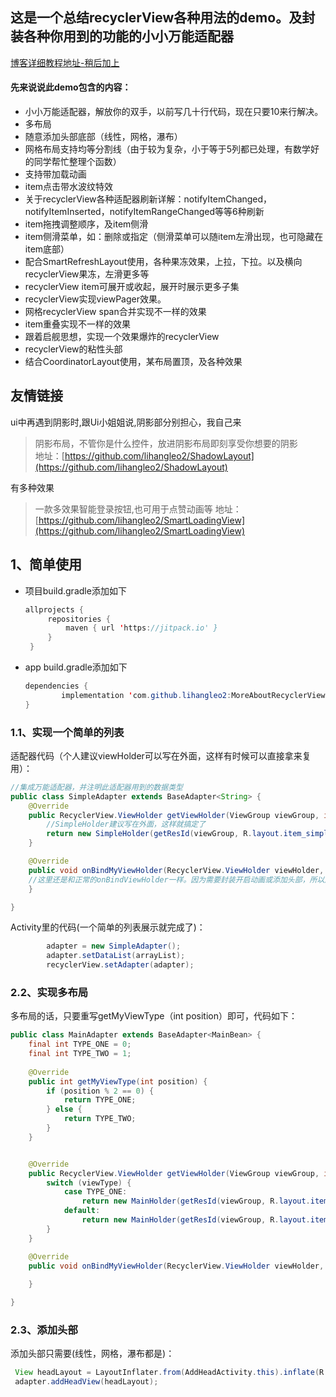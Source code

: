 ## 这是一个总结recyclerView各种用法的demo。及封装各种你用到的功能的小小万能适配器
[博客详细教程地址-稍后加上](https://juejin.im/post/5d5ce44d5188252231108e68)  

#### 先来说说此demo包含的内容：

* 小小万能适配器，解放你的双手，以前写几十行代码，现在只要10来行解决。
* 多布局
* 随意添加头部底部（线性，网格，瀑布）
* 网格布局支持均等分割线（由于较为复杂，小于等于5列都已处理，有数学好的同学帮忙整理个函数）
* 支持带加载动画
* item点击带水波纹特效
* 关于recyclerView各种适配器刷新详解：notifyItemChanged，notifyItemInserted，notifyItemRangeChanged等等6种刷新
* item拖拽调整顺序，及item侧滑
* item侧滑菜单，如：删除或指定（侧滑菜单可以随item左滑出现，也可隐藏在item底部）
* 配合SmartRefreshLayout使用，各种果冻效果，上拉，下拉。以及横向recyclerView果冻，左滑更多等
* recyclerView item可展开或收起，展开时展示更多子集
* recyclerView实现viewPager效果。
* 网格recyclerView span合并实现不一样的效果
* item重叠实现不一样的效果
* 跟着启舰思想，实现一个效果爆炸的recyclerView
* recyclerView的粘性头部
* 结合CoordinatorLayout使用，某布局置顶，及各种效果  



## 友情链接
ui中再遇到阴影时,跟Ui小姐姐说,阴影部分别担心，我自己来
> 阴影布局，不管你是什么控件，放进阴影布局即刻享受你想要的阴影  
地址：[https://github.com/lihangleo2/ShadowLayout](https://github.com/lihangleo2/ShadowLayout)

有多种效果
> 一款多效果智能登录按钮,也可用于点赞动画等
地址：[https://github.com/lihangleo2/SmartLoadingView](https://github.com/lihangleo2/SmartLoadingView)

## 1、简单使用

 - 项目build.gradle添加如下
   ```java
   allprojects {
		repositories {
			maven { url 'https://jitpack.io' }
		}
	}
   ```
 - app build.gradle添加如下
    ```java
   dependencies {
	        implementation 'com.github.lihangleo2:MoreAboutRecyclerView:1.0.0'
	}
   ```
   
### 1.1、实现一个简单的列表
适配器代码（个人建议viewHolder可以写在外面，这样有时候可以直接拿来复用）：
```java
//集成万能适配器，并注明此适配器用到的数据类型
public class SimpleAdapter extends BaseAdapter<String> {
    @Override
    public RecyclerView.ViewHolder getViewHolder(ViewGroup viewGroup, int viewType) {
        //SimpleHolder建议写在外面，这样就搞定了
        return new SimpleHolder(getResId(viewGroup, R.layout.item_simple));
    }

    @Override
    public void onBindMyViewHolder(RecyclerView.ViewHolder viewHolder, int position) {
    //这里还是和正常的onBindViewHolder一样。因为需要封装开启动画或添加头部，所以用onBindMyViewHolder继承出来处理逻辑
    }

}
```
Activity里的代码(一个简单的列表展示就完成了)：
```java
        adapter = new SimpleAdapter();
        adapter.setDataList(arrayList);
        recyclerView.setAdapter(adapter);
```
### 2.2、实现多布局
多布局的话，只要重写getMyViewType（int position）即可，代码如下：
```java
public class MainAdapter extends BaseAdapter<MainBean> {
    final int TYPE_ONE = 0;
    final int TYPE_TWO = 1;
    
    @Override
    public int getMyViewType(int position) {
        if (position % 2 == 0) {
            return TYPE_ONE;
        } else {
            return TYPE_TWO;
        }
    }


    @Override
    public RecyclerView.ViewHolder getViewHolder(ViewGroup viewGroup, int viewType) {
        switch (viewType) {
            case TYPE_ONE:
                return new MainHolder(getResId(viewGroup, R.layout.item_main_one));
            default:
                return new MainHolder(getResId(viewGroup, R.layout.item_main_two));
        }
    }

    @Override
    public void onBindMyViewHolder(RecyclerView.ViewHolder viewHolder, int position) {
        
    }

}
```
### 2.3、添加头部
添加头部只需要(线性，网格，瀑布都是)：
```java
 View headLayout = LayoutInflater.from(AddHeadActivity.this).inflate(R.layout.layout_head, null);
 adapter.addHeadView(headLayout);
```






   
